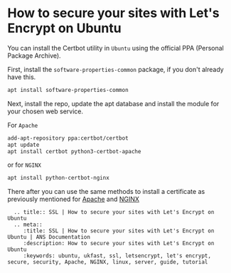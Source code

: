 # How to secure your sites with Let's Encrypt on Ubuntu

You can install the Certbot utility in `Ubuntu` using the official PPA (Personal Package Archive).

First, install the `software-properties-common` package, if you don't already have this.

```bash
apt install software-properties-common
```

Next, install the repo, update the apt database and install the module for your chosen web service.

For `Apache`

```bash
add-apt-repository ppa:certbot/certbot
apt update
apt install certbot python3-certbot-apache
```

or for `NGINX`

```bash
apt install python-certbot-nginx
```

There after you can use the same methods to install a certificate as previously mentioned for [Apache](/docs/domains/ssl/letsencrypt/letsencrypt_centos_apache#installation) and [NGINX](/docs/domains/ssl/letsencrypt/letsencrypt_centos_nginx#installation)


```eval_rst
  .. title:: SSL | How to secure your sites with Let's Encrypt on Ubuntu
  .. meta::
     :title: SSL | How to secure your sites with Let's Encrypt on Ubuntu | ANS Documentation
     :description: How to secure your sites with Let's Encrypt on Ubuntu
     :keywords: ubuntu, ukfast, ssl, letsencrypt, let's encrypt, secure, security, Apache, NGINX, linux, server, guide, tutorial
```
